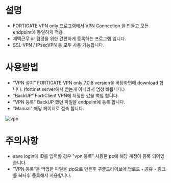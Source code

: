 
# 설명
* FORTIGATE VPN only 프로그램에서 VPN Connection 을 만들고 모든 endpoint에 동일하게 적용
* 재택근무 or 컴맹을 위한 간편하게 등록하는 프로그램 입니다.
* SSL-VPN / IPsecVPN 등 모두 사용 가능합니다.


# 사용방법
* "VPN 설치" FORTIGATE VPN only 7.0.8 version을 바탕화면에 download 합니다. (fortinet server에서 받는게 아니라서 엄청 빠릅니다.)
* "BackUP"  FortiClient VPN에 저장한 값을 백업 합니다.
* "VPN 등록"  BackUP 했던 파일을 endpoint에 등록 합니다.
* "Manual" 해당 페이지로 접속 합니다.

![vpn](https://github.com/gojong/fortigate-file/assets/87437300/efddb61e-69bc-40ba-990c-6df92bd24c87)


# 주의사항
* save login에 ID를 입력할 경우 "vpn 등록" 사용한 pc에 해당 계정이 등록 되어있습니다.
* "VPN 등록"은 백업한 파일을 zip으로 만든후 구글드라이브에 업로드 - 공유 - 링크를 복사후 등록해서 사용합니다.
